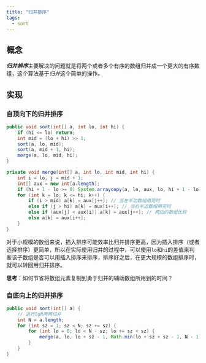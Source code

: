```yaml
---
title: "归并排序"
tags:
  - sort
---
```


## 概念

***归并排序***主要解决的问题就是将两个或者多个有序的数组归并成一个更大的有序数组，这个算法基于*归并*这个简单的操作。

## 实现

### 自顶向下的归并排序

```java
public void sort(int[] a, int lo, int hi) {
    if (hi <= lo) return;
    int mid = (lo + hi) >> 1;
    sort(a, lo, mid);
    sort(a, mid + 1, hi);
    merge(a, lo, mid, hi);
}

private void merge(int[] a, int lo, int mid, int hi) {
    int i = lo, j = mid + 1;
    int[] aux = new int[a.length];
    if (hi + 1 - lo >= 0) System.arraycopy(a, lo, aux, lo, hi + 1 - lo);
    for (int k = lo; k <= hi; k++) {
        if (i > mid) a[k] = aux[j++]; // 当左半边数组用完时
        else if (j > hi) a[k] = aux[i++]; // 当右半边数组用完时
        else if (aux[j] < aux[i]) a[k] = aux[j++]; // 两边的数组比较
        else a[k] = aux[i++];
    }
}
```

对于小规模的数组来说，插入排序可能效率比归并排序更高，因为插入排序（或者选择排序）更简单，所以在实际使用归并的过程中，可以使用`lo`和`hi`的差值来判断该子数组是否可以用插入排序来排序，排序好之后，在更大规模的数组排序时，就可以转回用归并排序。

**思考**：如何节省将数组元素复制到勇于归并的辅助数组所用到的时间？

### 自底向上的归并排序

```java
public void sort(int[] a) {
    // 进行lgN两两归并
    int N = a.length;
    for (int sz = 1; sz < N; sz += sz) {
        for (int lo = 0; lo < N - sz; lo += sz + sz) {
            merge(a, lo, lo + sz - 1, Math.min(lo + sz + sz - 1, N - 1)); // merge方法请参考上面的
        }
    }
}
```

